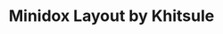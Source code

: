 ---
layout: layouts/keymapdb_entry.njk
OS: []
keymapAuthor: khitsule
firmware: QMK
hasHomeRowMods: False
hasLetterOnThumb: False
hasVerticalCombos: False
keymapImage: https://i.imgur.com/bEdqotb.png
imageDate: idk
keyCount: 36
keyboard: MiniDox
baseLayouts: ["QWERTY"]
languages: ['English']
layerCount: 4
title: "Minidox Layout by Khitsule"
isSplit: True
stagger: row
summary: 
keymapUrl: https://github.com/khitsule/qmk_firmware/tree/master/keyboards/minidox/keymaps/khitsule
writeup: https://github.com/khitsule/qmk_firmware/tree/master/keyboards/minidox/keymaps/khitsule/readme.md
---